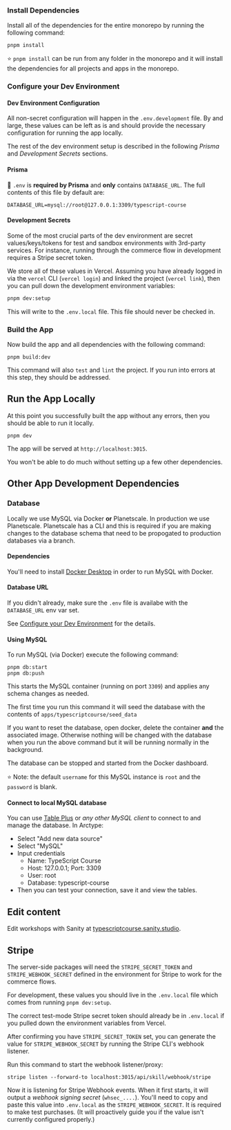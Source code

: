 ### Install Dependencies

Install all of the dependencies for the entire monorepo by running the following command:

```shell
pnpm install
```

⭐️ `pnpm install` can be run from any folder in the monorepo and it will install the dependencies for all projects and apps in the monorepo.

### Configure your Dev Environment

#### Dev Environment Configuration

All non-secret configuration will happen in the `.env.development` file. By and large, these values can be left as is and should provide the necessary configuration for running the app locally.

The rest of the dev environment setup is described in the following _Prisma_ and _Development Secrets_ sections.

#### Prisma

👋 `.env` is **required by Prisma** and **only** contains `DATABASE_URL`. The full contents
of this file by default are:

```shell
DATABASE_URL=mysql://root@127.0.0.1:3309/typescript-course
```

#### Development Secrets

Some of the most crucial parts of the dev environment are secret values/keys/tokens for test and sandbox environments with 3rd-party services. For instance, running through the commerce flow in development requires a Stripe secret token.

We store all of these values in Vercel. Assuming you have already logged in via the `vercel` CLI (`vercel login`) and linked the project (`vercel link`), then you can pull down the development environment variables:

```bash
pnpm dev:setup
```

This will write to the `.env.local` file. This file should never be checked in.

### Build the App

Now build the app and all dependencies with the following command:

```shell
pnpm build:dev
```

This command will also `test` and `lint` the project. If you run into errors at this step, they should be addressed.

## Run the App Locally

At this point you successfully built the app without any errors, then you should be able to run it locally.

```shell
pnpm dev
```

The app will be served at `http://localhost:3015`.

You won't be able to do much without setting up a few other dependencies.

## Other App Development Dependencies

### Database

Locally we use MySQL via Docker **or** Planetscale. In production we use Planetscale. Planetscale has a CLI and this is required if you are making changes to the database schema that need to be propogated to production databases via a branch.

#### Dependencies

You'll need to install [Docker Desktop](https://www.docker.com/products/docker-desktop/) in order to run MySQL with Docker.

#### Database URL

If you didn't already, make sure the `.env` file is availabe with the `DATABASE_URL` env var set.

See [Configure your Dev Environment](#configure-your-dev-environment) for the details.

#### Using MySQL

To run MySQL (via Docker) execute the following command:

```shell
pnpm db:start
pnpm db:push
```

This starts the MySQL container (running on port `3309`) and applies any schema changes as needed.

The first time you run this command it will seed the database with the contents of `apps/typescriptcourse/seed_data`

If you want to reset the database, open docker, delete the container **and** the associated image. Otherwise nothing will be changed with the database when you run the above command but it will be running normally in the background.

The database can be stopped and started from the Docker dashboard.

⭐️ Note: the default `username` for this MySQL instance is `root` and the `password` is blank.

#### Connect to local MySQL database

You can use [Table Plus](https://tableplus.com/) or *any other MySQL client* to connect to and manage the database. In Arctype:

- Select "Add new data source"
- Select "MySQL"
- Input credentials
    - Name: TypeScript Course
    - Host: 127.0.0.1; Port: 3309
    - User: root
    - Database: typescript-course
- Then you can test your connection, save it and view the tables.

## Edit content

Edit workshops with Sanity at [typescriptcourse.sanity.studio](https://typescriptcourse.sanity.studio/).

## Stripe

The server-side packages will need the `STRIPE_SECRET_TOKEN` and `STRIPE_WEBHOOK_SECRET` defined in the environment for Stripe to work for the commerce flows.

For development, these values you should live in the `.env.local` file which comes from running `pnpm dev:setup`.

The correct test-mode Stripe secret token should already be in `.env.local` if you pulled down the environment variables from Vercel.

After confirming you have `STRIPE_SECRET_TOKEN` set, you can generate the value for `STRIPE_WEBHOOK_SECRET` by running the Stripe CLI's webhook listener.

Run this command to start the webhook listener/proxy:

```
stripe listen --forward-to localhost:3015/api/skill/webhook/stripe
```

Now it is listening for Stripe Webhook events. When it first starts, it will output a _webhook signing secret_ (`whsec_....`). You'll need to copy and paste this value into `.env.local` as the `STRIPE_WEBHOOK_SECRET`. It is required to make test purchases. (It will proactively guide you if the value isn't currently configured properly.)
